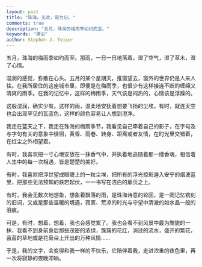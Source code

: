 ```yaml
---
layout: post
title: "珠海，无欢，是为记。"
comments: true
description: "五月，珠海的梅雨季如约而至。"
keywords: "漂泊"
author: Stephen J. Teiser
---
```


五月，珠海的梅雨季如约而至。那雨，一日一日地落着，湿了空气，湿了草木，湿了心情。

湿润的感觉，弥散在心头。五月的某个星期天，推窗望去，窗外的世界仍是人来人往。在我所居住的这座城市里，即便是在梅雨季，也很少有这样接连不断的缠绵又清爽的雨季。在我的记忆中，这样的梅雨季，天气该是闷热的，心情该是浮躁的。

这般湿润，确实少有。这样的雨，温柔地安抚着想要飞扬的尘埃。有时，就连天空也会出现罕见的瓦蓝色，这样的颜色容易让人想到澄净。

我走在蓝天之下，我走在珠海的梅雨季节，我看见自己牵着自己的影子，在字句及与字句有关的意象中徘徊，黄昏、雨巷、转身、距离或者友情，在时光里交错着，在红尘之外相望着。

有时，我喜欢把一寸心境安放在一抹香气中，并执着地追随着那一缕香魂，相信着人生中的每一次相遇，皆是楚楚的美好。

有时，我喜欢把浮世望成眼睫上的一粒尘埃，把所有的浮光掠影遁入安宁的烟波蓝里，把那些无法预知的跌宕起伏，一一书写在洁白的扉页之上。

有时，我会无数次地想象，想象着飘落的雨，是珠海诗意的轮回，是一阕记忆镌刻的旧词，又或是那些温暖的境遇，寂寞、荒凉的时光与守望中清澈的如水晶一般的泪痕。

可是，有时，想着，想着，我也会感觉累了。我也会看不到风景中最为旖旎的一抹，我看不到身前身后那些茂密的浓绿，簇簇的花红，淌过的流水，盛开的繁花，茵茵的草地或是花骨朵上开出的万种风情……

于是，我的文字，会变得和我一样的不快乐，它陪伴着我，走进浓重的夜色里，再一次将寂静的夜晚叩响。
